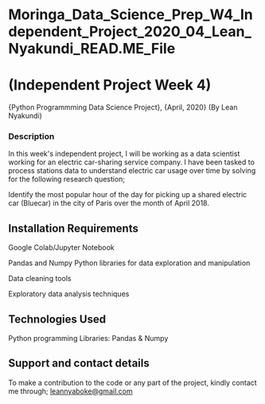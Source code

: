 # Moringa_Data_Science_Prep_W4_Independent_Project_2020_04_Lean_Nyakundi_READ.ME_File
# (Independent Project Week 4)

{Python Programmming Data Science Project}, {April, 2020}
(By Lean Nyakundi)

### Description

In this week's independent project, I will be working as a data scientist working for an electric car-sharing service company. 
I have been tasked to process stations data to understand electric car usage over time by solving for the following research question;

Identify the most popular hour of the day for picking up a shared electric car (Bluecar) in the city of Paris over the month of April 2018.

## Installation Requirements
Google Colab/Jupyter Notebook

Pandas and Numpy Python libraries for data exploration and manipulation

Data cleaning tools

Exploratory data analysis techniques

## Technologies Used
Python programming
Libraries: Pandas & Numpy

## Support and contact details
To make a contribution to the code or any part of the project, kindly contact me through; leannyaboke@gmail.com



